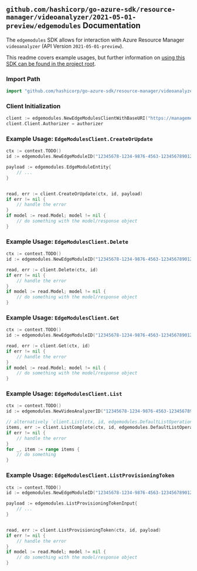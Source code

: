 
## `github.com/hashicorp/go-azure-sdk/resource-manager/videoanalyzer/2021-05-01-preview/edgemodules` Documentation

The `edgemodules` SDK allows for interaction with Azure Resource Manager `videoanalyzer` (API Version `2021-05-01-preview`).

This readme covers example usages, but further information on [using this SDK can be found in the project root](https://github.com/hashicorp/go-azure-sdk/tree/main/docs).

### Import Path

```go
import "github.com/hashicorp/go-azure-sdk/resource-manager/videoanalyzer/2021-05-01-preview/edgemodules"
```


### Client Initialization

```go
client := edgemodules.NewEdgeModulesClientWithBaseURI("https://management.azure.com")
client.Client.Authorizer = authorizer
```


### Example Usage: `EdgeModulesClient.CreateOrUpdate`

```go
ctx := context.TODO()
id := edgemodules.NewEdgeModuleID("12345678-1234-9876-4563-123456789012", "example-resource-group", "videoAnalyzerName", "edgeModuleName")

payload := edgemodules.EdgeModuleEntity{
	// ...
}


read, err := client.CreateOrUpdate(ctx, id, payload)
if err != nil {
	// handle the error
}
if model := read.Model; model != nil {
	// do something with the model/response object
}
```


### Example Usage: `EdgeModulesClient.Delete`

```go
ctx := context.TODO()
id := edgemodules.NewEdgeModuleID("12345678-1234-9876-4563-123456789012", "example-resource-group", "videoAnalyzerName", "edgeModuleName")

read, err := client.Delete(ctx, id)
if err != nil {
	// handle the error
}
if model := read.Model; model != nil {
	// do something with the model/response object
}
```


### Example Usage: `EdgeModulesClient.Get`

```go
ctx := context.TODO()
id := edgemodules.NewEdgeModuleID("12345678-1234-9876-4563-123456789012", "example-resource-group", "videoAnalyzerName", "edgeModuleName")

read, err := client.Get(ctx, id)
if err != nil {
	// handle the error
}
if model := read.Model; model != nil {
	// do something with the model/response object
}
```


### Example Usage: `EdgeModulesClient.List`

```go
ctx := context.TODO()
id := edgemodules.NewVideoAnalyzerID("12345678-1234-9876-4563-123456789012", "example-resource-group", "videoAnalyzerName")

// alternatively `client.List(ctx, id, edgemodules.DefaultListOperationOptions())` can be used to do batched pagination
items, err := client.ListComplete(ctx, id, edgemodules.DefaultListOperationOptions())
if err != nil {
	// handle the error
}
for _, item := range items {
	// do something
}
```


### Example Usage: `EdgeModulesClient.ListProvisioningToken`

```go
ctx := context.TODO()
id := edgemodules.NewEdgeModuleID("12345678-1234-9876-4563-123456789012", "example-resource-group", "videoAnalyzerName", "edgeModuleName")

payload := edgemodules.ListProvisioningTokenInput{
	// ...
}


read, err := client.ListProvisioningToken(ctx, id, payload)
if err != nil {
	// handle the error
}
if model := read.Model; model != nil {
	// do something with the model/response object
}
```

